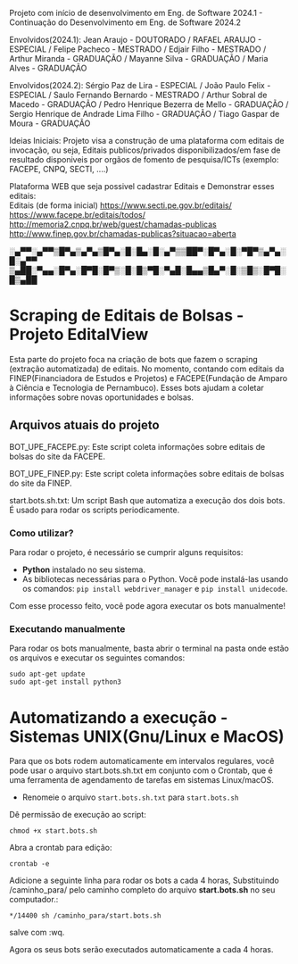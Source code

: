 Projeto com início de desenvolvimento em Eng. de Software 2024.1 - Continuação do Desenvolvimento em Eng. de Software 2024.2

Envolvidos(2024.1): Jean Araujo - DOUTORADO / RAFAEL ARAUJO - ESPECIAL / Felipe Pacheco - MESTRADO / Edjair Filho - MESTRADO / Arthur Miranda - GRADUAÇÃO / Mayanne Silva - GRADUAÇÃO / Maria Alves - GRADUAÇÃO


Envolvidos(2024.2): Sérgio Paz de Lira - ESPECIAL / João Paulo Felix - ESPECIAL / Saulo Fernando Bernardo  - MESTRADO / Arthur Sobral de Macedo - GRADUAÇÃO / Pedro Henrique Bezerra de Mello - GRADUAÇÃO / Sergio Henrique de Andrade Lima Filho - GRADUAÇÃO / Tiago Gaspar de Moura - GRADUAÇÃO

Ideias Iniciais: Projeto visa a construção de uma plataforma com editais de invocação, ou seja, Editais publicos/privados disponibilizados/em fase de resultado disponiveis por orgãos de fomento de pesquisa/ICTs (exemplo: FACEPE, CNPQ, SECTI, ....)

Plataforma WEB que seja possivel cadastrar Editais e Demonstrar esses editais:  
Editais (de forma inicial)
  https://www.secti.pe.gov.br/editais/
  https://www.facepe.br/editais/todos/
  http://memoria2.cnpq.br/web/guest/chamadas-publicas
  http://www.finep.gov.br/chamadas-publicas?situacao=aberta


░▄▀▀░▄▀▀▒█▀▄▒▄▀▄▒█▀▄░█░█▄░█░▄▀▒▒██▀░█▀▄░█░▀█▀▒▄▀▄░█░▄▀▀
▒▄██░▀▄▄░█▀▄░█▀█░█▀▒░█░█▒▀█░▀▄█░█▄▄▒█▄▀░█░▒█▒░█▀█░█▒▄██

# Scraping de Editais de Bolsas -Projeto EditalView
Esta parte do projeto foca na criação de bots que fazem o scraping (extração automatizada) de editais. No momento, contando com editais da FINEP(Financiadora de Estudos e Projetos) e FACEPE(Fundação de Amparo à Ciência e Tecnologia de Pernambuco). Esses bots ajudam a coletar informações sobre novas oportunidades e bolsas.

## Arquivos atuais do projeto
BOT_UPE_FACEPE.py: Este script coleta informações sobre editais de bolsas do site da FACEPE.

BOT_UPE_FINEP.py: Este script coleta informações sobre editais de bolsas do site da FINEP.

start.bots.sh.txt: Um script Bash que automatiza a execução dos dois bots. É usado para rodar os scripts periodicamente.

### Como utilizar?
Para rodar o projeto, é necessário se cumprir alguns requisitos:

- **Python** instalado no seu sistema.
- As bibliotecas necessárias para o Python. Você pode instalá-las usando os comandos: `pip install webdriver_manager` e `pip install unidecode`.

Com esse processo feito, você pode agora executar os bots manualmente!

### Executando manualmente
Para rodar os bots manualmente, basta abrir o terminal na pasta onde estão os arquivos e executar os seguintes comandos:

```command
sudo apt-get update
sudo apt-get install python3
```

# Automatizando a execução - Sistemas UNIX(Gnu/Linux e MacOS)
Para que os bots rodem automaticamente em intervalos regulares, você pode usar o arquivo start.bots.sh.txt em conjunto com o Crontab, que é uma ferramenta de agendamento de tarefas em sistemas Linux/macOS.
- Renomeie o arquivo `start.bots.sh.txt` para `start.bots.sh`

Dê permissão de execução ao script:

```command
chmod +x start.bots.sh
```

Abra a crontab para edição:

```command
crontab -e
```

Adicione a seguinte linha para rodar os bots a cada 4 horas, Substituindo /caminho_para/ pelo caminho completo do arquivo **start.bots.sh** no seu computador.:
```command
*/14400 sh /caminho_para/start.bots.sh
```
salve com :wq.

Agora os seus bots serão executados automaticamente a cada 4 horas.
